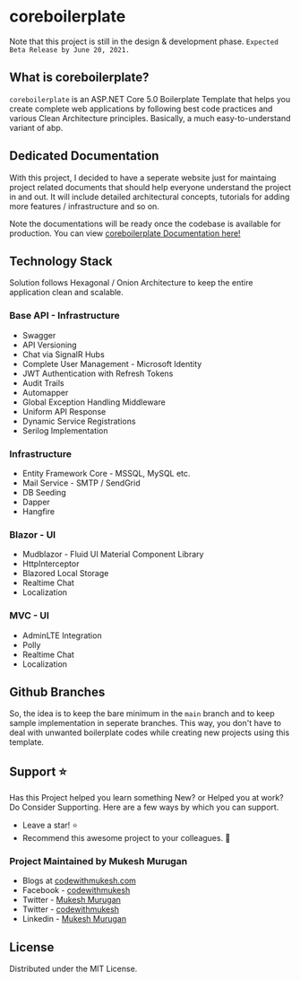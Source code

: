 ﻿# coreboilerplate

Note that this project is still in the design & development phase. `Expected Beta Release by June 20, 2021.`

## What is coreboilerplate?

`coreboilerplate` is an ASP.NET Core 5.0 Boilerplate Template that helps you create complete web applications by following best code practices and various Clean Architecture principles. Basically, a much easy-to-understand variant of abp.

## Dedicated Documentation

With this project, I decided to have a seperate website just for maintaing project related documents that should help everyone understand the project in and out. It will include detailed architectural concepts, tutorials for adding more features / infrastructure and so on. 

Note the documentations will be ready once the codebase is available for production. You can view [coreboilerplate Documentation here!](https://coreboilerplate.net)

## Technology Stack

Solution follows Hexagonal / Onion Architecture to keep the entire application clean and scalable.

### Base API - Infrastructure

- Swagger
- API Versioning
- Chat via SignalR Hubs
- Complete User Management - Microsoft Identity
- JWT Authentication with Refresh Tokens
- Audit Trails
- Automapper
- Global Exception Handling Middleware
- Uniform API Response
- Dynamic Service Registrations
- Serilog Implementation


### Infrastructure

- Entity Framework Core - MSSQL, MySQL etc.
- Mail Service - SMTP / SendGrid
- DB Seeding
- Dapper
- Hangfire

### Blazor - UI

- Mudblazor - Fluid UI Material Component Library
- HttpInterceptor
- Blazored Local Storage
- Realtime Chat
- Localization

### MVC - UI

- AdminLTE Integration
- Polly
- Realtime Chat
- Localization

## Github Branches

So, the idea is to keep the bare minimum in the `main` branch and to keep sample implementation in seperate branches. This way, you don't have to deal with unwanted boilerplate codes while creating new projects using this template.

## Support :star:

Has this Project helped you learn something New? or Helped you at work? Do Consider Supporting. 
Here are a few ways by which you can support.

-   Leave a star! :star:
-   Recommend this awesome project to your colleagues. 🥇

### Project Maintained by Mukesh Murugan

-   Blogs at [codewithmukesh.com](https://www.codewithmukesh.com)
-   Facebook - [codewithmukesh](https://www.facebook.com/codewithmukesh)
-   Twitter - [Mukesh Murugan](https://www.twitter.com/iammukeshm)
-   Twitter - [codewithmukesh](https://www.twitter.com/codewithmukesh)
-   Linkedin - [Mukesh Murugan](https://www.linkedin.com/in/iammukeshm/)

## License

Distributed under the MIT License.